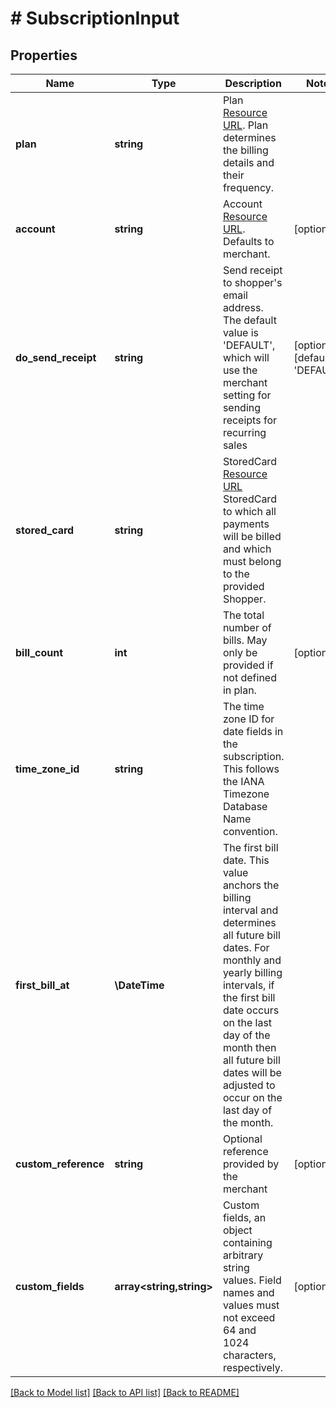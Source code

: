 # # SubscriptionInput

## Properties

Name | Type | Description | Notes
------------ | ------------- | ------------- | -------------
**plan** | **string** | Plan [Resource URL](#section/Overview/Values).  Plan determines the billing details and their frequency. |
**account** | **string** | Account [Resource URL](#section/Overview/Values). Defaults to merchant. | [optional]
**do_send_receipt** | **string** | Send receipt to shopper&#39;s email address. The default value is &#39;DEFAULT&#39;, which will use the merchant setting for sending receipts for recurring sales | [optional] [default to 'DEFAULT']
**stored_card** | **string** | StoredCard [Resource URL](#section/Overview/Values)  StoredCard to which all payments will be billed and which must belong to the provided Shopper. |
**bill_count** | **int** | The total number of bills. May only be provided if not defined in plan. | [optional]
**time_zone_id** | **string** | The time zone ID for date fields in the subscription. This follows the IANA Timezone Database Name convention. |
**first_bill_at** | **\DateTime** | The first bill date. This value anchors the billing interval and determines all future bill dates. For monthly and yearly billing intervals, if the first bill date occurs on the last day of the month then all future bill dates will be adjusted to occur on the last day of the month. |
**custom_reference** | **string** | Optional reference provided by the merchant | [optional]
**custom_fields** | **array<string,string>** | Custom fields, an object containing arbitrary string values.  Field names and values must not exceed 64 and 1024 characters, respectively. | [optional]

[[Back to Model list]](../../README.md#models) [[Back to API list]](../../README.md#endpoints) [[Back to README]](../../README.md)
